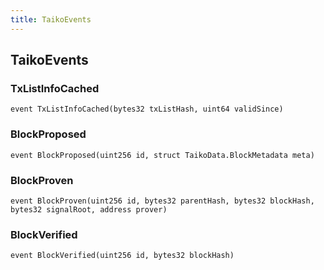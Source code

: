 ```yaml
---
title: TaikoEvents
---
```


## TaikoEvents

### TxListInfoCached

```solidity
event TxListInfoCached(bytes32 txListHash, uint64 validSince)
```

### BlockProposed

```solidity
event BlockProposed(uint256 id, struct TaikoData.BlockMetadata meta)
```

### BlockProven

```solidity
event BlockProven(uint256 id, bytes32 parentHash, bytes32 blockHash, bytes32 signalRoot, address prover)
```

### BlockVerified

```solidity
event BlockVerified(uint256 id, bytes32 blockHash)
```
